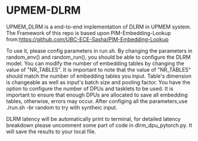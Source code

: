# UPMEM-DLRM

UPMEM_DLRM is a end-to-end implementation of DLRM in UPMEM system.
The Framework of this repo is based upon PIM-Embedding-Lookup from:https://github.com/UBC-ECE-Sasha/PIM-Embedding-Lookup

To use it, please config parameters in run.sh. By changing the parameters in random_env() and random_run(), you should be able to configure the DLRM model.
You can modify the number of embedding tables by changing the value of "NR_TABLES". It is important to note that the value of "NR_TABLES" should match the number of embedding tables you input. Table's dimension is changeable as well as input's batch size and pooling factor.
You have the option to configure the number of DPUs and tasklets to be used. It is important to ensure that enough DPUs are allocated to save all embedding tables, otherwise, errors may occur.
After configing all the parameters,use ./run.sh -br random to try with syntheic input.

DLRM latency will be automatically print to terminal, for detailed latency breakdown please uncomment some part of code in dlrm_dpu_pytorch.py. It will save the results to your local file.
